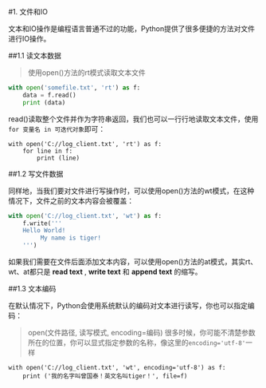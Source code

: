 #1. 文件和IO

文本和IO操作是编程语言普通不过的功能，Python提供了很多便捷的方法对文件进行IO操作。

##1.1 读文本数据

> 使用open()方法的rt模式读取文本文件

```python
with open('somefile.txt', 'rt') as f:
    data = f.read()
    print (data)
```
read()读取整个文件并作为字符串返回，我们也可以一行行地读取文本文件，使用<code> for 变量名 in 可迭代对象</code>即可：

```
with open('C://log_client.txt', 'rt') as f:
    for line in f:
        print (line)
```

##1.2 写文件数据

同样地，当我们要对文件进行写操作时，可以使用open()方法的wt模式，在这种情况下，文件之前的文本内容会被覆盖：

```python
with open('C://log_client.txt', 'wt') as f:
    f.write('''
    Hello World!
         My name is tiger!
    ''')
```

如果我们需要在文件后面添加文本内容，可以使用open()方法的at模式，其实rt、wt、at都只是 **read text** , **write text** 和 **append text** 的缩写。

##1.3 文本编码

在默认情况下，Python会使用系统默认的编码对文本进行读写，你也可以指定编码：

> open(文件路径, 读写模式, encoding=编码)
> 很多时候，你可能不清楚参数所在的位置，你可以显式指定参数的名称，像这里的<code>encoding='utf-8'</code>一样
```
with open('C://log_client.txt', 'wt', encoding='utf-8') as f:
    print ('我的名字叫曾国泰！英文名叫tiger！', file=f)
```

